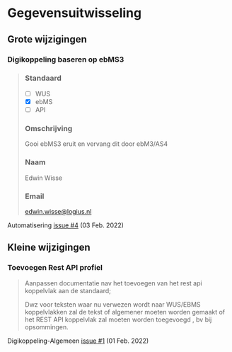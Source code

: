 # Gegevensuitwisseling
## Grote wijzigingen

### Digikoppeling baseren op ebMS3
>### Standaard
>
>- [ ] WUS
>- [X] ebMS
>- [ ] API
>
>### Omschrijving
>
>Gooi ebMS3 eruit en vervang dit door ebM3/AS4
>
>### Naam
>
>Edwin Wisse
>
>### Email
>
>edwin.wisse@logius.nl

Automatisering [issue #4](https://github.com/Logius-standaarden/Automatisering/issues/4) (03 Feb. 2022)

## Kleine wijzigingen

### Toevoegen Rest API profiel
>Aanpassen documentatie nav het toevoegen van het rest api koppelvlak aan de standaard;
>
>Dwz voor teksten waar nu verwezen wordt naar WUS/EBMS koppelvlakken zal de tekst of algemener moeten worden gemaakt of het REST API koppelvlak zal moeten worden toegevoegd , bv bij opsommingen.

Digikoppeling-Algemeen [issue #1](https://github.com/Logius-standaarden/Digikoppeling-Algemeen/issues/1) (01 Feb. 2022)
